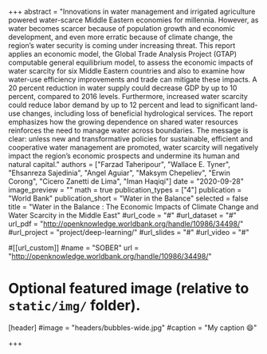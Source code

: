 +++
abstract = "Innovations in water management and irrigated agriculture powered water-scarce Middle Eastern economies for millennia. However, as water becomes scarcer because of population growth and economic development, and even more erratic because of climate change, the region’s water security is coming under increasing threat. This report applies an economic model, the Global Trade Analysis Project (GTAP) computable general equilibrium model, to assess the economic impacts of water scarcity for six Middle Eastern countries and also to examine how water-use efficiency improvements and trade can mitigate these impacts. A 20 percent reduction in water supply could decrease GDP by up to 10 percent, compared to 2016 levels. Furthermore, increased water scarcity could reduce labor demand by up to 12 percent and lead to significant land-use changes, including loss of beneficial hydrological services. The report emphasizes how the growing dependence on shared water resources reinforces the need to manage water across boundaries. The message is clear: unless new and transformative policies for sustainable, efficient and cooperative water management are promoted, water scarcity will negatively impact the region’s economic prospects and undermine its human and natural capital."
authors = ["Farzad Taheripour", "Wallace E. Tyner", "Ehsanreza Sajedinia", "Angel Aguiar", "Maksym Chepeliev", "Erwin Corong", "Cicero Zanetti de Lima", "Iman Haqiqi"]
date = "2020-09-28"
image_preview = ""
math = true
publication_types = ["4"]
publication = "World Bank"
publication_short = "Water in the Balance"
selected = false
title = "Water in the Balance : The Economic Impacts of Climate Change and Water Scarcity in the Middle East"
#url_code = "#"
#url_dataset = "#"
url_pdf = "http://openknowledge.worldbank.org/handle/10986/34498/"
#url_project = "project/deep-learning/"
#url_slides = "#"
#url_video = "#"

#[[url_custom]]
#name = "SOBER"
url = "http://openknowledge.worldbank.org/handle/10986/34498/"

# Optional featured image (relative to `static/img/` folder).
[header]
#image = "headers/bubbles-wide.jpg"
#caption = "My caption :smile:"

+++
